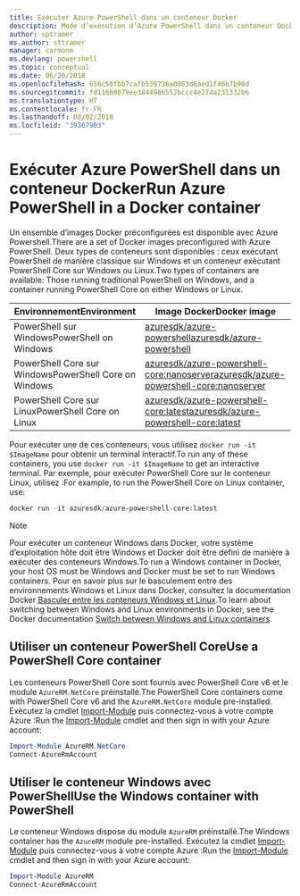 ```yaml
---
title: Exécuter Azure PowerShell dans un conteneur Docker
description: Mode d’exécution d’Azure PowerShell dans un conteneur Docker.
author: sptramer
ms.author: sttramer
manager: carmonm
ms.devlang: powershell
ms.topic: conceptual
ms.date: 06/20/2018
ms.openlocfilehash: 656c58fbb7cafb539736a0083d6aed1f46b7b98d
ms.sourcegitcommit: fd11600079ee3844986552bccc4e274a231332b6
ms.translationtype: HT
ms.contentlocale: fr-FR
ms.lasthandoff: 08/02/2018
ms.locfileid: "39367903"
---
```

# <a name="run-azure-powershell-in-a-docker-container"></a><span data-ttu-id="18a05-103">Exécuter Azure PowerShell dans un conteneur Docker</span><span class="sxs-lookup"><span data-stu-id="18a05-103">Run Azure PowerShell in a Docker container</span></span>

<span data-ttu-id="18a05-104">Un ensemble d’images Docker préconfigurées est disponible avec Azure Powershell.</span><span class="sxs-lookup"><span data-stu-id="18a05-104">There are a set of Docker images preconfigured with Azure PowerShell.</span></span> <span data-ttu-id="18a05-105">Deux types de conteneurs sont disponibles : ceux exécutant PowerShell de manière classique sur Windows et un conteneur exécutant PowerShell Core sur Windows ou Linux.</span><span class="sxs-lookup"><span data-stu-id="18a05-105">Two types of containers are available: Those running traditional PowerShell on Windows, and a container running PowerShell Core on either Windows or Linux.</span></span>

| <span data-ttu-id="18a05-106">Environnement</span><span class="sxs-lookup"><span data-stu-id="18a05-106">Environment</span></span> | <span data-ttu-id="18a05-107">Image Docker</span><span class="sxs-lookup"><span data-stu-id="18a05-107">Docker image</span></span> |
|-------------|--------------|
| <span data-ttu-id="18a05-108">PowerShell sur Windows</span><span class="sxs-lookup"><span data-stu-id="18a05-108">PowerShell on Windows</span></span> | [<span data-ttu-id="18a05-109">azuresdk/azure-powershell</span><span class="sxs-lookup"><span data-stu-id="18a05-109">azuresdk/azure-powershell</span></span>](https://hub.docker.com/r/azuresdk/azure-powershell/) |
| <span data-ttu-id="18a05-110">PowerShell Core sur Windows</span><span class="sxs-lookup"><span data-stu-id="18a05-110">PowerShell Core on Windows</span></span> | [<span data-ttu-id="18a05-111">azuresdk/azure-powershell-core:nanoserver</span><span class="sxs-lookup"><span data-stu-id="18a05-111">azuresdk/azure-powershell-core:nanoserver</span></span>](https://hub.docker.com/r/azuresdk/azure-powershell-core/) |
| <span data-ttu-id="18a05-112">PowerShell Core sur Linux</span><span class="sxs-lookup"><span data-stu-id="18a05-112">PowerShell Core on Linux</span></span> | [<span data-ttu-id="18a05-113">azuresdk/azure-powershell-core:latest</span><span class="sxs-lookup"><span data-stu-id="18a05-113">azuresdk/azure-powershell-core:latest</span></span>](https://hub.docker.com/r/azuresdk/azure-powershell-core/) |

<span data-ttu-id="18a05-114">Pour exécuter une de ces conteneurs, vous utilisez `docker run -it $ImageName` pour obtenir un terminal interactif.</span><span class="sxs-lookup"><span data-stu-id="18a05-114">To run any of these containers, you use `docker run -it $ImageName` to get an interactive terminal.</span></span> <span data-ttu-id="18a05-115">Par exemple, pour exécuter PowerShell Core sur le conteneur Linux, utilisez :</span><span class="sxs-lookup"><span data-stu-id="18a05-115">For example, to run the PowerShell Core on Linux container, use:</span></span>

```powershell
docker run -it azuresdk/azure-powershell-core:latest
```

> [!NOTE]
> <span data-ttu-id="18a05-116">Pour exécuter un conteneur Windows dans Docker, votre système d’exploitation hôte doit être Windows et Docker doit être défini de manière à exécuter des conteneurs Windows.</span><span class="sxs-lookup"><span data-stu-id="18a05-116">To run a Windows container in Docker, your host OS must be Windows and Docker must be set to run Windows containers.</span></span> <span data-ttu-id="18a05-117">Pour en savoir plus sur le basculement entre des environnements Windows et Linux dans Docker, consultez la documentation Docker [Basculer entre les conteneurs Windows et Linux](https://docs.docker.com/docker-for-windows/#switch-between-windows-and-linux-containers).</span><span class="sxs-lookup"><span data-stu-id="18a05-117">To learn about switching between Windows and Linux environments in Docker, see the Docker documentation [Switch between Windows and Linux containers](https://docs.docker.com/docker-for-windows/#switch-between-windows-and-linux-containers).</span></span>

## <a name="use-a-powershell-core-container"></a><span data-ttu-id="18a05-118">Utiliser un conteneur PowerShell Core</span><span class="sxs-lookup"><span data-stu-id="18a05-118">Use a PowerShell Core container</span></span>

<span data-ttu-id="18a05-119">Les conteneurs PowerShell Core sont fournis avec PowerShell Core v6 et le module `AzureRM.NetCore` préinstallé.</span><span class="sxs-lookup"><span data-stu-id="18a05-119">The PowerShell Core containers come with PowerShell Core v6 and the `AzureRM.NetCore` module pre-installed.</span></span> <span data-ttu-id="18a05-120">Exécutez la cmdlet [Import-Module](/powershell/module/microsoft.powershell.core/import-module) puis connectez-vous à votre compte Azure :</span><span class="sxs-lookup"><span data-stu-id="18a05-120">Run the [Import-Module](/powershell/module/microsoft.powershell.core/import-module) cmdlet and then sign in with your Azure account:</span></span>

```powershell
Import-Module AzureRM.NetCore
Connect-AzureRmAccount
```

## <a name="use-the-windows-container-with-powershell"></a><span data-ttu-id="18a05-121">Utiliser le conteneur Windows avec PowerShell</span><span class="sxs-lookup"><span data-stu-id="18a05-121">Use the Windows container with PowerShell</span></span>

<span data-ttu-id="18a05-122">Le conteneur Windows dispose du module `AzureRM` préinstallé.</span><span class="sxs-lookup"><span data-stu-id="18a05-122">The Windows container has the `AzureRM` module pre-installed.</span></span> <span data-ttu-id="18a05-123">Exécutez la cmdlet [Import-Module](/powershell/module/microsoft.powershell.core/import-module) puis connectez-vous à votre compte Azure :</span><span class="sxs-lookup"><span data-stu-id="18a05-123">Run the [Import-Module](/powershell/module/microsoft.powershell.core/import-module) cmdlet and then sign in with your Azure account:</span></span>

```powershell
Import-Module AzureRM
Connect-AzureRmAccount
```